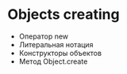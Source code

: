# Objects creating

* Оператор new
* Литеральная нотация
* Конструкторы объектов
* Метод Object.create

